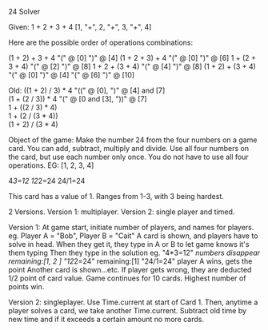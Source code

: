 24 Solver         

Given: 
1 + 2 + 3 + 4        [1, "+", 2, "+", 3, "+", 4]

Here are the possible order of operations combinations:

(1 + 2) + 3 + 4      "(" @ [0]  ")" @ [4]
(1 + 2 + 3) + 4      "(" @ [0]  ")" @ [6]
1 + (2 + 3 + 4)      "(" @ [2]	")" @ [8]
1 + 2 + (3 + 4)			 "(" @ [4]  ")" @ [8]
(1 + 2) + (3 + 4)    "(" @ [0]  ")" @ [4]  "(" @ [6]  ")" @ [10] 

Old:
((1 + 2) / 3) * 4    "((" @ [0], ")" @ [4] and [7]       
(1 + (2 / 3)) * 4    "(" @ [0 and [3], "))" @ [7]        
1 + ((2 / 3) * 4)            
1 + (2 / (3 * 4))            
(1 + 2) / (3 * 4)  


Object of the game: Make the number 24 from the four numbers on a game card.
You can add, subtract, multiply and divide. Use all four numbers on the card, but use each number only once. You do not have to use all four operations. 
EG: [1, 2, 3, 4] 

4*3=12
12*2=24
24/1=24

This card has a value of 1. Ranges from 1-3, with 3 being hardest.

2 Versions.
Version 1: multiplayer. Version 2: single player and timed.

Version 1: At game start, initiate number of players, and names for players.
eg. Player A = "Bob", Player B = "Cait"
A card is shown, and players have to solve in head.
When they get it, they type in A or B to let game knows it's them typing
Then they type in the solution eg. "4*3=12" *numbers disappear remaining:[1, 2 ]
"12*2=24" remaining:[1]
"24/1=24" player A wins, gets the point
Another card is shown...etc. If player gets wrong, they are deducted 1/2 point of card value.
Game continues for 10 cards. Highest number of points win. 

Version 2: singleplayer. Use Time.current at start of Card 1. Then, anytime a player solves a card, we take another Time.current. Subtract old time by new time and if it exceeds a certain amount no more cards. 

